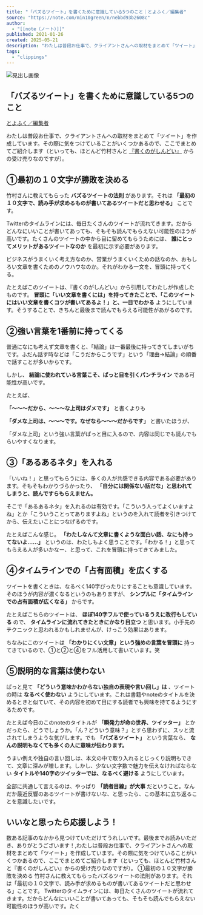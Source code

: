 ```yaml
---
title: "「バズるツイート」を書くために意識している5つのこと｜とよふく／編集者"
source: "https://note.com/min10green/n/nebbd93b2608c"
author:
  - "[[note（ノート）]]"
published: 2021-01-26
created: 2025-05-21
description: "わたしは普段お仕事で、クライアントさんへの取材をまとめて「ツイート」を作成しています。その際に気をつけていることがいくつかあるので、ここでまとめてご紹介します（といっても、ほとんど竹村さんと『書くのがしんどい』からの受け売りなのですが）。   ①最初の１０文字が勝敗を決める  竹村さんに教えてもらったバズるツイートの法則があります。それは「最初の１０文字で、読み手が求めるものが書いてあるツイートだと思わせる」ことです。   Twitterのタイムラインには、毎日たくさんのツイートが流れてきます。だからどんなにいいことが書いてあっても、そもそも読んでもらえない可能性のほうが高いです。たく"
tags:
  - "clippings"
---
```

![見出し画像](https://assets.st-note.com/production/uploads/images/43984535/rectangle_large_type_2_6b3660cd413b850a3bffeafb63a0d581.jpeg?width=1200)

## 「バズるツイート」を書くために意識している5つのこと

[とよふく／編集者](https://note.com/min10green)

わたしは普段お仕事で、クライアントさんへの取材をまとめて「ツイート」を作成しています。その際に気をつけていることがいくつかあるので、ここでまとめてご紹介します（といっても、ほとんど竹村さんと [『書くのがしんどい』](https://www.amazon.co.jp/%E6%9B%B8%E3%81%8F%E3%81%AE%E3%81%8C%E3%81%97%E3%82%93%E3%81%A9%E3%81%84-%E7%AB%B9%E6%9D%91-%E4%BF%8A%E5%8A%A9/dp/4569847161) からの受け売りなのですが）。  

## ①最初の１０文字が勝敗を決める

竹村さんに教えてもらった **バズるツイートの法則** があります。それは **「最初の１０文字で、読み手が求めるものが書いてあるツイートだと思わせる」** ことです。  

Twitterのタイムラインには、毎日たくさんのツイートが流れてきます。だからどんなにいいことが書いてあっても、そもそも読んでもらえない可能性のほうが高いです。たくさんのツイートの中から目に留めてもらうためには、 **誰にとってメリットがあるツイートなのか** を最初に示す必要があります。

ビジネスがうまくいく考え方なのか、営業がうまくいくための話なのか、おもしろい文章を書くためのノウハウなのか。それがわかる一文を、冒頭に持ってくる。

たとえばこのツイートは、『書くのがしんどい』から引用してわたしが作成したものです。 **冒頭に「いい文章を書くには」を持ってきたことで、「このツイートにはいい文章を書くコツが書いてあるよ！」と、一目でわかる** ようにしています。そうすることで、きちんと最後まで読んでもらえる可能性があがるのです。

## ②強い言葉を1番前に持ってくる

普通になにも考えず文章を書くと、「結論」は一番最後に持ってきてしまいがちです。ふだん話す時などは「こうだからこうです」という「理由→結論」の順番で話すことが多いからです。  

しかし、 **結論に使われている言葉こそ、ぱっと目を引くパンチライン** である可能性が高いです。

たとえば、

**「〜〜〜だから、〜〜〜な上司はダメです」** と書くよりも

**「ダメな上司は、〜〜〜です。なぜなら〜〜〜だからです」** と書いたほうが、

「ダメな上司」という強い言葉がぱっと目に入るので、内容は同じでも読んでもらいやすくなります。  

## ③「あるあるネタ」を入れる

「いいね！」と思ってもらうには、多くの人が共感できる内容である必要があります。そもそもわかりづらかったり、 **「自分には関係ない話だな」と思われてしまうと、読んですらもらえません。**

そこで「あるあるネタ」を入れるのは有効です。「こういう人ってよくいますよね」とか「こういうことってありますよね」というのを入れて読者を引きつけてから、伝えたいことにつなげるのです。

たとえばこんな感じ。 **「わたしなんて文章に書くような面白い話、なにも持ってないよ……」** というのは、わたしもよく思うことです。「わかる！」と思ってもらえる人が多いかなー、と思って、これを冒頭に持ってきてみました。

## ④タイムラインでの「占有面積」を広くする

ツイートを書くときは、なるべく140字ぴったりにすることも意識しています。そのほうが内容が濃くなるというのもありますが、 **シンプルに「タイムラインでの占有面積が広くなる」** からです。

たとえばこちらのツイートは、 **ほぼ140字フルで使っているうえに改行もしている** ので、 **タイムラインに流れてきたときにかなり目立つ** と思います。小手先のテクニックと思われるかもしれませんが、けっこう効果はあります。

ちなみにこのツイートは **「わかりにくい文章」という強めの言葉を冒頭に** 持ってきているので、①と②と④をフル活用して書いています。笑

## ⑤説明的な言葉は使わない

ぱっと見て **「どういう意味かわからない独自の表現や言い回し」は** 、ツイートの時は **なるべく使わない** ようにしています。これは書籍やnoteのタイトルを決めるときと似ていて、その内容を初めて目にする読者でも興味を持てるようにするためです。

たとえば今日のこのnoteのタイトルが **「瞬発力が命の世界、ツイッター」** とかだったら、どうでしょうか。「ん？どういう意味？」とすら思わずに、スッと流されてしまうような気がします。でも **「バズるツイート」** という言葉なら、 **なんの説明もなくても多くの人に意味が伝わります。**

うまい例えや独自の言い回しは、本文の中で取り入れるとじっくり説明もできて、文章に深みが増します。しかし、少ない文字数で魅力を伝えなければならない **タイトルや140字のツイッターでは、なるべく避ける** ようにしています。

全部に共通して言えるのは、やっぱり **「読者目線」が大事** だということ。なんだか最近反響のあるツイートが書けないな、と思ったら、この基本に立ち返ることを意識したいです。

## いいなと思ったら応援しよう！

数ある記事のなかから見つけていただけてうれしいです。最後までお読みいただき、ありがとうございます！,わたしは普段お仕事で、クライアントさんへの取材をまとめて「ツイート」を作成しています。その際に気をつけていることがいくつかあるので、ここでまとめてご紹介します（といっても、ほとんど竹村さんと『書くのがしんどい』からの受け売りなのですが）。   ①最初の１０文字が勝敗を決める  竹村さんに教えてもらったバズるツイートの法則があります。それは「最初の１０文字で、読み手が求めるものが書いてあるツイートだと思わせる」ことです。   Twitterのタイムラインには、毎日たくさんのツイートが流れてきます。だからどんなにいいことが書いてあっても、そもそも読んでもらえない可能性のほうが高いです。たく